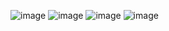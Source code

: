 ![image](https://github.com/bkdeveloper21/Ecommerce-AarohiCollection-DjangoProject/assets/100483400/b2493848-4236-4819-b5a9-4d7a2b9b1b0a)
![image](https://github.com/bkdeveloper21/Ecommerce-AarohiCollection-DjangoProject/assets/100483400/b173f28f-6e36-431c-b589-eeb56d01ea7b)
![image](https://github.com/bkdeveloper21/Ecommerce-AarohiCollection-DjangoProject/assets/100483400/2ee83290-5f53-42f9-a897-ae5a3ce4239d)
![image](https://github.com/bkdeveloper21/Ecommerce-AarohiCollection-DjangoProject/assets/100483400/276e064b-d394-4499-a845-c4292a0cd206)
